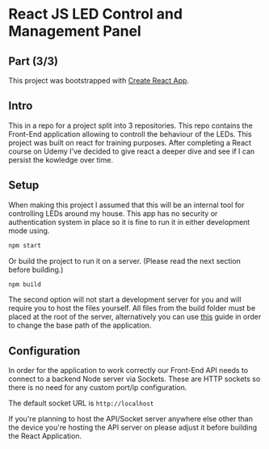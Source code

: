 # React JS LED Control and Management Panel

## Part (3/3)

This project was bootstrapped with [Create React App](https://github.com/facebook/create-react-app).

## Intro

This in a repo for a project split into 3 repositories. This repo contains the Front-End application allowing to controll the behaviour of the LEDs. This project was built on react for training purposes. After completing a React course on Udemy I've decided to give react a deeper dive and see if I can persist the kowledge over time.

## Setup

When making this project I assumed that this will be an internal tool for controlling LEDs around my house. This app has no security or authentication system in place so it is fine to run it in either development mode using.

```bash
npm start
```

Or build the project to run it on a server. (Please read the next section before building.)

```bash
npm build
```

The second option will not start a development server for you and will require you to host the files yourself. All files from the build folder must be placed at the root of the server, alternatively you can use [this](https://create-react-app.dev/docs/deployment/) guide in order to change the base path of the application.

## Configuration

In order for the application to work correctly our Front-End API needs to connect to a backend Node server via Sockets.
These are HTTP sockets so there is no need for any custom port/ip configuration.

The default socket URL is `http://localhost`

If you're planning to host the API/Socket server anywhere else other than the device you're hosting the API server on please adjust it before building the React Application.
